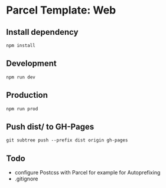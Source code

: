 # Parcel Template: Web

## Install dependency
```
npm install
```

## Development
```
npm run dev
```

## Production
```
npm run prod
```

## Push dist/ to GH-Pages
```
git subtree push --prefix dist origin gh-pages
```

## Todo
- configure Postcss with Parcel for example for Autoprefixing
- .gitignore
